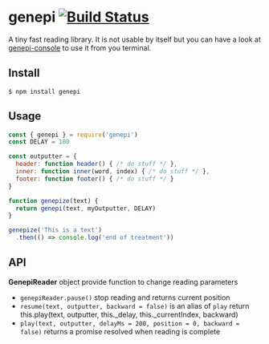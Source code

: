 # genepi [![Build Status](https://travis-ci.org/gliluaume/genepi.svg?branch=master)](https://travis-ci.org/gliluaume/genepi)
A tiny fast reading library. It is not usable by itself but you can have a look at [genepi-console](https://github.com/gliluaume/genepi-console) to use it from you terminal.

## Install
```
$ npm install genepi
```

## Usage
```js
const { genepi } = require('genepi')
const DELAY = 180

const outputter = {
  header: function header() { /* do stuff */ },
  inner: function inner(word, index) { /* do stuff */ },
  footer: function footer() { /* do stuff */ }
}

function genepize(text) {
  return genepi(text, myOutputter, DELAY)
}

genepize('This is a text')
  .then(() => console.log('end of treatment'))
```

## API
__GenepiReader__ object provide function to change reading parameters
 * `genepiReader.pause()` stop reading and returns current position
 * `resume(text, outputter, backward = false)` is an alias of `play`
    return this.play(text, outputter, this._delay, this._currentIndex, backward)
 * `play(text, outputter, delayMs = 200, position = 0, backward = false)` returns a promise resolved when reading is complete